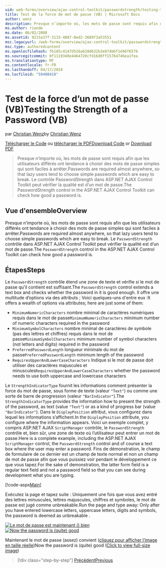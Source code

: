 ```yaml
---
uid: web-forms/overview/ajax-control-toolkit/passwordstrength/testing-the-strength-of-a-password-vb
title: Test de la force de mot de passe (VB) | Microsoft Docs
author: wenz
description: Presque n’importe où, les mots de passe sont requis afin que les utilisateurs différés ont tendance à choisir des mots de passe simples qui sont faciles à arrêter. Le contrôle PasswordStrength dans ASP. N....
ms.author: riande
ms.date: 06/02/2008
ms.assetid: 9215a37f-3133-4887-8ed2-3689f3a53551
msc.legacyurl: /web-forms/overview/ajax-control-toolkit/passwordstrength/testing-the-strength-of-a-password-vb
msc.type: authoredcontent
ms.openlocfilehash: fb185c4147d516ab28d632b3e874b6f1d46f6576
ms.sourcegitcommit: 0f1119340e4464720cfd16d0ff15764746ea1fea
ms.translationtype: MT
ms.contentlocale: fr-FR
ms.lasthandoff: 04/17/2019
ms.locfileid: "59408418"
---
```

# <a name="testing-the-strength-of-a-password-vb"></a><span data-ttu-id="6a52a-104">Test de la force d’un mot de passe (VB)</span><span class="sxs-lookup"><span data-stu-id="6a52a-104">Testing the Strength of a Password (VB)</span></span>

<span data-ttu-id="6a52a-105">par [Christian Wenz](https://github.com/wenz)</span><span class="sxs-lookup"><span data-stu-id="6a52a-105">by [Christian Wenz](https://github.com/wenz)</span></span>

<span data-ttu-id="6a52a-106">[Télécharger le Code](http://download.microsoft.com/download/9/3/f/93f8daea-bebd-4821-833b-95205389c7d0/PasswordStrength0.vb.zip) ou [télécharger le PDF](http://download.microsoft.com/download/2/d/c/2dc10e34-6983-41d4-9c08-f78f5387d32b/passwordstrength0VB.pdf)</span><span class="sxs-lookup"><span data-stu-id="6a52a-106">[Download Code](http://download.microsoft.com/download/9/3/f/93f8daea-bebd-4821-833b-95205389c7d0/PasswordStrength0.vb.zip) or [Download PDF](http://download.microsoft.com/download/2/d/c/2dc10e34-6983-41d4-9c08-f78f5387d32b/passwordstrength0VB.pdf)</span></span>

> <span data-ttu-id="6a52a-107">Presque n’importe où, les mots de passe sont requis afin que les utilisateurs différés ont tendance à choisir des mots de passe simples qui sont faciles à arrêter.</span><span class="sxs-lookup"><span data-stu-id="6a52a-107">Passwords are required almost anywhere, so that lazy users tend to choose simple passwords which are easy to break.</span></span> <span data-ttu-id="6a52a-108">Le contrôle PasswordStrength dans ASP.NET AJAX Control Toolkit peut vérifier la qualité est d’un mot de passe.</span><span class="sxs-lookup"><span data-stu-id="6a52a-108">The PasswordStrength control in the ASP.NET AJAX Control Toolkit can check how good a password is.</span></span>


## <a name="overview"></a><span data-ttu-id="6a52a-109">Vue d'ensemble</span><span class="sxs-lookup"><span data-stu-id="6a52a-109">Overview</span></span>

<span data-ttu-id="6a52a-110">Presque n’importe où, les mots de passe sont requis afin que les utilisateurs différés ont tendance à choisir des mots de passe simples qui sont faciles à arrêter.</span><span class="sxs-lookup"><span data-stu-id="6a52a-110">Passwords are required almost anywhere, so that lazy users tend to choose simple passwords which are easy to break.</span></span> <span data-ttu-id="6a52a-111">Le `PasswordStrength` contrôle dans ASP.NET AJAX Control Toolkit peut vérifier la qualité est d’un mot de passe.</span><span class="sxs-lookup"><span data-stu-id="6a52a-111">The `PasswordStrength` control in the ASP.NET AJAX Control Toolkit can check how good a password is.</span></span>

## <a name="steps"></a><span data-ttu-id="6a52a-112">Étapes</span><span class="sxs-lookup"><span data-stu-id="6a52a-112">Steps</span></span>

<span data-ttu-id="6a52a-113">Le `PasswordStrength` contrôle étend une zone de texte et vérifie si le mot de passe qu’il contient est suffisant.</span><span class="sxs-lookup"><span data-stu-id="6a52a-113">The `PasswordStrength` control extends a text box and checks whether the password in it is good enough.</span></span> <span data-ttu-id="6a52a-114">Il offre une multitude d’options via des attributs ; Voici quelques-uns d'entre eux :</span><span class="sxs-lookup"><span data-stu-id="6a52a-114">It offers a wealth of options via attributes; here are just some of them:</span></span>

- <span data-ttu-id="6a52a-115">`MinimumNumericCharacters` nombre minimal de caractères numériques requis dans le mot de passe</span><span class="sxs-lookup"><span data-stu-id="6a52a-115">`MinimumNumericCharacters` minimum number of numeric characters required in the password</span></span>
- <span data-ttu-id="6a52a-116">`MinimumSymbolCharacters` nombre minimal de caractères de symbole (pas des lettres et chiffres) requis dans le mot de passe</span><span class="sxs-lookup"><span data-stu-id="6a52a-116">`MinimumSymbolCharacters` minimum number of symbol characters (not letters and digits) required in the password</span></span>
- <span data-ttu-id="6a52a-117">`PreferredPasswordLength` longueur minimale du mot de passe</span><span class="sxs-lookup"><span data-stu-id="6a52a-117">`PreferredPasswordLength` minimum length of the password</span></span>
- <span data-ttu-id="6a52a-118">`RequiresUpperAndLowerCaseCharacters` Indique si le mot de passe doit utiliser des caractères majuscules et minuscules</span><span class="sxs-lookup"><span data-stu-id="6a52a-118">`RequiresUpperAndLowerCaseCharacters` whether the password needs to use both uppercase and lowercase characters</span></span>

<span data-ttu-id="6a52a-119">Le `StrengthIndicatorType` fournit les informations comment présenter la force du mot de passe, sous forme de texte (valeur `"Text"`) ou comme une sorte de barre de progression (valeur `"BarIndicator"`).</span><span class="sxs-lookup"><span data-stu-id="6a52a-119">The `StrengthIndicatorType` provides the information how to present the strength of the password, as text (value `"Text"`) or as a kind of progress bar (value `"BarIndicator"`).</span></span> <span data-ttu-id="6a52a-120">Dans le `DisplayPosition` attribut, vous configurez dans lequel les informations s’affichent.</span><span class="sxs-lookup"><span data-stu-id="6a52a-120">In the `DisplayPosition` attribute, you configure where the information appears.</span></span> <span data-ttu-id="6a52a-121">Voici un exemple complet, y compris ASP.NET AJAX `ScriptManager` contrôle, le `PasswordStrength` contrôle et, bien sûr, une zone de texte où l’utilisateur peut entrer un mot de passe.</span><span class="sxs-lookup"><span data-stu-id="6a52a-121">Here is a complete example, including the ASP.NET AJAX `ScriptManager` control, the `PasswordStrength` control and of course a text box where the user may enter a password.</span></span> <span data-ttu-id="6a52a-122">Fins de démonstration, le champ de formulaire de ce dernier est un champ de texte normal et non un champ de mot de passe afin que vous puissiez voir pendant le développement ce que vous tapez.</span><span class="sxs-lookup"><span data-stu-id="6a52a-122">For the sake of demonstration, the latter form field is a regular text field and not a password field so that you can see during development what you are typing.</span></span>

[!code-aspx[Main](testing-the-strength-of-a-password-vb/samples/sample1.aspx)]

<span data-ttu-id="6a52a-123">Exécutez la page et tapez suite : Uniquement une fois que vous avez entré des lettres minuscules, lettres majuscules, chiffres et symboles, le mot de passe est jugé comme unbreakable.</span><span class="sxs-lookup"><span data-stu-id="6a52a-123">Run the page and type away: Only after you have entered lowercase letters, uppercase letters, digits and symbols, the password is deemed as unbreakable .</span></span>


<span data-ttu-id="6a52a-124">[![Le mot de passe est maintenant () bien](testing-the-strength-of-a-password-vb/_static/image2.png)](testing-the-strength-of-a-password-vb/_static/image1.png)</span><span class="sxs-lookup"><span data-stu-id="6a52a-124">[![Now the password is (quite) good](testing-the-strength-of-a-password-vb/_static/image2.png)](testing-the-strength-of-a-password-vb/_static/image1.png)</span></span>

<span data-ttu-id="6a52a-125">Maintenant le mot de passe (assez) convient ([cliquez pour afficher l’image en taille réelle](testing-the-strength-of-a-password-vb/_static/image3.png))</span><span class="sxs-lookup"><span data-stu-id="6a52a-125">Now the password is (quite) good ([Click to view full-size image](testing-the-strength-of-a-password-vb/_static/image3.png))</span></span>

> [!div class="step-by-step"]
> [<span data-ttu-id="6a52a-126">Précédent</span><span class="sxs-lookup"><span data-stu-id="6a52a-126">Previous</span></span>](testing-the-strength-of-a-password-cs.md)
